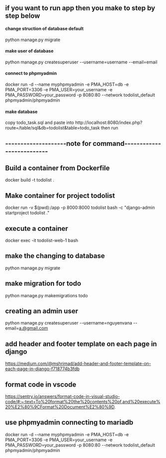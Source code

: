## if you want to run app then you make to step by step below
#### change struction of database default
python manage.py migrate
#### make user of database
python manage.py createsuperuser --username=username --email=email
#### connect to phpmyadmin
docker run -d --name myphpmyadmin -e PMA_HOST=db -e PMA_PORT=3306 -e PMA_USER=your_username -e PMA_PASSWORD=your_password -p 8080:80 --network todolist_default phpmyadmin/phpmyadmin
#### make database
copy todo_task.sql and paste into http://localhost:8080/index.php?route=/table/sql&db=todolist&table=todo_task then run 
## --------------------note for command--------------------------
## Build a container from Dockerfile
docker build -t todolist .

## Make container for project todolist
docker run -v $(pwd):/app -p 8000:8000 todolist bash -c "django-admin startproject todolist ."

## execute a container
docker exec -it todolist-web-1 bash

## make the changing to database 
python manage.py migrate 

## make migration for todo 
python manage.py makemigrations todo 

## creating an admin user
python manage.py createsuperuser --username=nguyenvana --email=a.@gmail.com

## add header and footer template on each page in django
https://medium.com/@mshrimad/add-header-and-footer-template-on-each-page-in-django-f718774b3fdb

## format code in vscode 
https://sentry.io/answers/format-code-in-visual-studio-code/#:~:text=To%20format%20the%20contents%20of,and%20execute%20%E2%80%9CFormat%20Document%E2%80%9D.

## use phpmyadmin connecting to mariadb
docker run -d --name myphpmyadmin -e PMA_HOST=db -e PMA_PORT=3306 -e PMA_USER=your_username -e PMA_PASSWORD=your_password -p 8080:80 --network todolist_default phpmyadmin/phpmyadmin